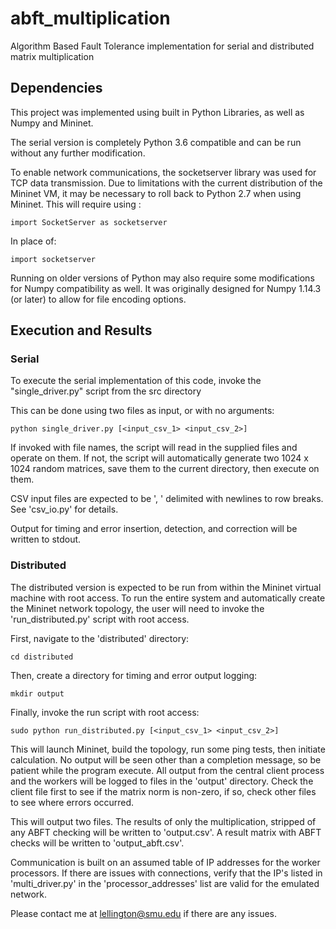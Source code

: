 # abft_multiplication
Algorithm Based Fault Tolerance implementation for serial and distributed matrix multiplication

## Dependencies
This project was implemented using built in Python Libraries, as well as Numpy and Mininet. 

The serial version is completely Python 3.6 compatible and can be run without any further modification.

To enable network communications, the socketserver library was used for TCP data transmission. Due to limitations with the current distribution of the Mininet VM, it may be necessary to roll back to Python 2.7 when using Mininet. This will require using :

`import SocketServer as socketserver`

In place of:

`import socketserver`

Running on older versions of Python may also require some modifications for Numpy compatibility as well. It was originally designed for Numpy 1.14.3 (or later) to allow for file encoding options.

## Execution and Results
### Serial
To execute the serial implementation of this code, invoke the "single_driver.py" script from the src directory

This can be done using two files as input, or with no arguments:

`python single_driver.py [<input_csv_1> <input_csv_2>]`

If invoked with file names, the script will read in the supplied files and operate on them. If not, the script will automatically generate two 1024 x 1024 random matrices, save them to the current directory, then execute on them. 

CSV input files are expected to be ', ' delimited with newlines to row breaks. See 'csv_io.py' for details.

Output for timing and error insertion, detection, and correction will be written to stdout.

### Distributed
The distributed version is expected to be run from within the Mininet virtual machine with root access. To run the entire system and automatically create the Mininet network topology, the user will need to invoke the 'run_distributed.py' script with root access. 

First, navigate to the 'distributed' directory:

`cd distributed`

Then, create a directory for timing and error output logging:

`mkdir output`

Finally, invoke the run script with root access:

`sudo python run_distributed.py [<input_csv_1> <input_csv_2>]`

This will launch Mininet, build the topology, run some ping tests, then initiate calculation. No output will be seen other than a completion message, so be patient while the program execute. All output from the central client process and the workers will be logged to files in the 'output' directory. Check the client file first to see if the matrix norm is non-zero, if so, check other files to see where errors occurred.

This will output two files. The results of only the multiplication, stripped of any ABFT checking will be written to 'output.csv'. A result matrix with ABFT checks will be written to 'output_abft.csv'.

Communication is built on an assumed table of IP addresses for the worker processors. If there are issues with connections, verify that the IP's listed in 'multi_driver.py' in the 'processor_addresses' list are valid for the emulated network.

Please contact me at lellington@smu.edu if there are any issues.





